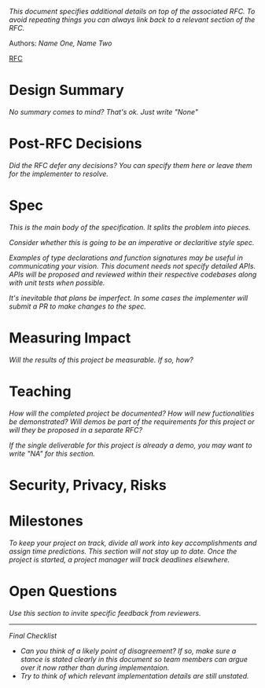 *This document specifies additional details on top of the associated RFC. To avoid repeating things you can always link back to a relevant section of the RFC.*

Authors: *Name One, Name Two*

[RFC](../xxxx-feature-name.md)

# Design Summary

*No summary comes to mind? That's ok. Just write "None"*

# Post-RFC Decisions

*Did the RFC defer any decisions? You can specify them here or leave them for the implementer to resolve.*

# Spec

*This is the main body of the specification. It splits the problem into pieces.*

*Consider whether this is going to be an imperative or declaritive style spec.*

*Examples of type declarations and function signatures may be useful in communicating your vision. This document needs not specify detailed APIs. APIs will be proposed and reviewed within their respective codebases along with unit tests when possible.*

*It's inevitable that plans be imperfect. In some cases the implementer will submit a PR to make changes to the spec.*

# Measuring Impact

*Will the results of this project be measurable. If so, how?*

# Teaching

*How will the completed project be documented? How will new fuctionalities be demonstrated? Will demos be part of the requirements for this project or will they be proposed in a separate RFC?*

*If the single deliverable for this project is already a demo, you may want to write "NA" for this section.*

# Security, Privacy, Risks

# Milestones

*To keep your project on track, divide all work into key accomplishments and assign time predictions.*
*This section will not stay up to date. Once the project is started, a project manager will track*
*deadlines elsewhere.*

# Open Questions

*Use this section to invite specific feedback from reviewers.*

---

*Final Checklist*

- *Can you think of a likely point of disagreement? If so, make sure a stance is stated clearly in this document so team members can argue over it now rather than during implementaion.*
- *Try to think of which relevant implementation details are still unstated.*
